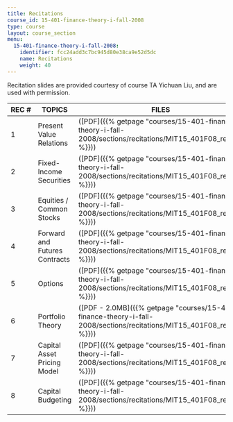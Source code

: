 ```yaml
---
title: Recitations
course_id: 15-401-finance-theory-i-fall-2008
type: course
layout: course_section
menu:
  15-401-finance-theory-i-fall-2008:
    identifier: fcc24add3c7bc945d80e38ca9e52d5dc
    name: Recitations
    weight: 40
---
```

Recitation slides are provided courtesy of course TA Yichuan Liu, and are used with permission.

| REC # | TOPICS | FILES |
| --- | --- | --- |
| 1 | Present Value Relations | ([PDF]({{% getpage "courses/15-401-finance-theory-i-fall-2008/sections/recitations/MIT15_401F08_rec01" %}})) |
| 2 | Fixed-Income Securities | ([PDF]({{% getpage "courses/15-401-finance-theory-i-fall-2008/sections/recitations/MIT15_401F08_rec02" %}})) |
| 3 | Equities / Common Stocks | ([PDF]({{% getpage "courses/15-401-finance-theory-i-fall-2008/sections/recitations/MIT15_401F08_rec03" %}})) |
| 4 | Forward and Futures Contracts | ([PDF]({{% getpage "courses/15-401-finance-theory-i-fall-2008/sections/recitations/MIT15_401F08_rec04" %}})) |
| 5 | Options | ([PDF]({{% getpage "courses/15-401-finance-theory-i-fall-2008/sections/recitations/MIT15_401F08_rec05" %}})) |
| 6 | Portfolio Theory | ([PDF - 2.0MB]({{% getpage "courses/15-401-finance-theory-i-fall-2008/sections/recitations/MIT15_401F08_rec06" %}})) |
| 7 | Capital Asset Pricing Model | ([PDF]({{% getpage "courses/15-401-finance-theory-i-fall-2008/sections/recitations/MIT15_401F08_rec07" %}})) |
| 8 | Capital Budgeting | ([PDF]({{% getpage "courses/15-401-finance-theory-i-fall-2008/sections/recitations/MIT15_401F08_rec08" %}}))